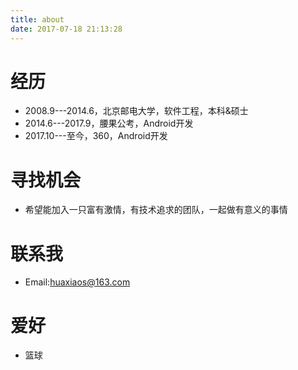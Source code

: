 ```yaml
---
title: about
date: 2017-07-18 21:13:28
---
```


# 经历

- 2008.9---2014.6，北京邮电大学，软件工程，本科&硕士
- 2014.6---2017.9，腰果公考，Android开发
- 2017.10---至今，360，Android开发

# 寻找机会

- 希望能加入一只富有激情，有技术追求的团队，一起做有意义的事情

# 联系我

- Email:huaxiaos@163.com

# 爱好

- 篮球
